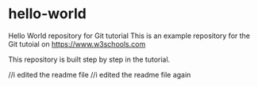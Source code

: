 # hello-world
Hello World repository for Git tutorial
This is an example repository for the Git tutoial on https://www.w3schools.com

This repository is built step by step in the tutorial.

//i edited the readme file
//i edited the readme file again
